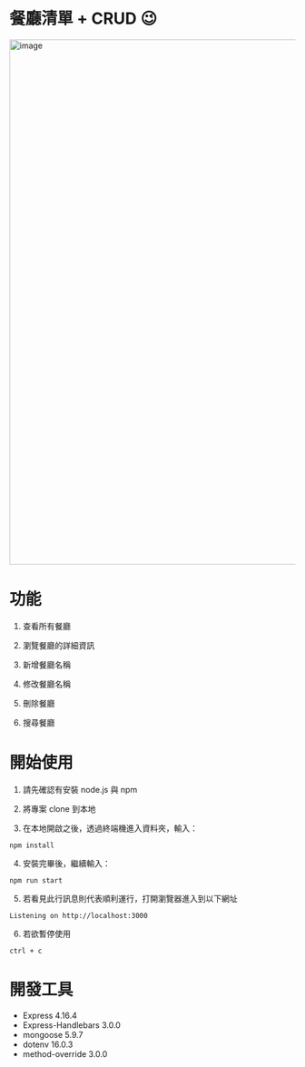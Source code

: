 # 餐廳清單 + CRUD :wink:

<img width="925" alt="image" src="https://github.com/RobertOu0213/restaurant_list_A8/assets/115865251/dc8b467d-2bb3-45b4-ad48-92889082a754">




<h1> 功能 </h1>

1. 查看所有餐廳

2. 瀏覽餐廳的詳細資訊

3. 新增餐廳名稱

4. 修改餐廳名稱

5. 刪除餐廳

6. 搜尋餐廳

# 開始使用

1. 請先確認有安裝 node.js 與 npm

2. 將專案 clone 到本地

3. 在本地開啟之後，透過終端機進入資料夾，輸入：

```
npm install
```

4. 安裝完畢後，繼續輸入：

```
npm run start
```

5. 若看見此行訊息則代表順利運行，打開瀏覽器進入到以下網址

```
Listening on http://localhost:3000
```

6. 若欲暫停使用

```
ctrl + c
```

# 開發工具

- Express 4.16.4
- Express-Handlebars 3.0.0
- mongoose 5.9.7
- dotenv 16.0.3
- method-override 3.0.0
